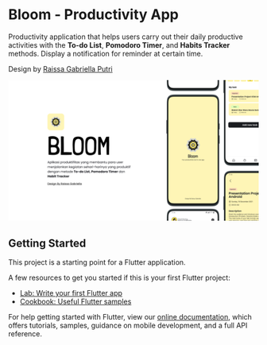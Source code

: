 # Bloom - Productivity App

Productivity application that helps users carry out their daily productive activities with the **To-do List**, **Pomodoro Timer**, and **Habits Tracker** methods. Display a notification for reminder at certain time.

Design by [Raissa Gabriella Putri](https://www.linkedin.com/in/raissa-gabriella-563b0a1b6)

<img src="https://github.com/maulana2468/bloom/blob/main/assets/images/cover.png" alt="Cover" width="1000">

## Getting Started

This project is a starting point for a Flutter application.

A few resources to get you started if this is your first Flutter project:

- [Lab: Write your first Flutter app](https://flutter.dev/docs/get-started/codelab)
- [Cookbook: Useful Flutter samples](https://flutter.dev/docs/cookbook)

For help getting started with Flutter, view our
[online documentation](https://flutter.dev/docs), which offers tutorials,
samples, guidance on mobile development, and a full API reference.
